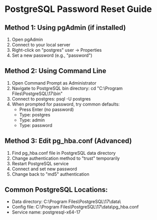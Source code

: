 # PostgreSQL Password Reset Guide

## Method 1: Using pgAdmin (if installed)
1. Open pgAdmin
2. Connect to your local server
3. Right-click on "postgres" user → Properties
4. Set a new password (e.g., "password")

## Method 2: Using Command Line
1. Open Command Prompt as Administrator
2. Navigate to PostgreSQL bin directory:
   cd "C:\Program Files\PostgreSQL\17\bin"
3. Connect to postgres:
   psql -U postgres
4. When prompted for password, try common defaults:
   - Press Enter (no password)
   - Type: postgres
   - Type: admin
   - Type: password

## Method 3: Edit pg_hba.conf (Advanced)
1. Find pg_hba.conf file in PostgreSQL data directory
2. Change authentication method to "trust" temporarily
3. Restart PostgreSQL service
4. Connect and set new password
5. Change back to "md5" authentication

## Common PostgreSQL Locations:
- Data directory: C:\Program Files\PostgreSQL\17\data\
- Config file: C:\Program Files\PostgreSQL\17\data\pg_hba.conf
- Service name: postgresql-x64-17
